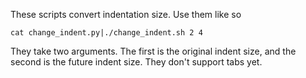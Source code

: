 These scripts convert indentation size. Use them like so

    cat change_indent.py|./change_indent.sh 2 4

They take two arguments. The first is the original indent size,
and the second is the future indent size. They don't support tabs yet.
